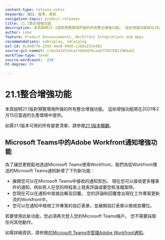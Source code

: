 ```yaml
---
content-type: release-notes
keywords: 備註，每季，更新
navigation-topic: product-releases
title: 21.1整合增強功能
description: 本頁說明21.1版對預覽環境所做的所有整合增強功能。 這些增強功能將在2021年2月15日當週的生產環境中提供。
author: Luke
feature: Product Announcements, Workfront Integrations and Apps
recommendations: noDisplay, noCatalog
exl-id: 0cd407f6-2593-4de8-9456-c26ba231e482
source-git-commit: ccba3a3d7c0cac50dbd29cae677b076811904a91
workflow-type: tm+mt
source-wordcount: '228'
ht-degree: 0%

---
```


# 21.1整合增強功能

本頁說明21.1版對預覽環境所做的所有整合增強功能。 這些增強功能將在2021年2月15日當週的生產環境中提供。

如需21.1版本可用的所有變更清單，請參閱[21.1版本概觀](../../../product-announcements/product-releases/21.1-release-activity/21-1-release-overview.md)。

## Microsoft Teams中的Adobe Workfront通知增強功能

為了讓您更輕鬆地透過Microsoft Teams使用Workfront，我們為從Workfront傳送的Microsoft Teams通知新增了下列新功能：

* 展開您可以在Microsoft Teams中接收的通知型別。 現在您可以接收更多種事件的通知，例如有人在您的時程表上發表評論或要您核准檔案時。
* 您現在可以在通知中直接註解及回覆。 您的評論和回覆會出現在工作專案更新流的Workfront中。
* 您可以在通知中檢視工作專案的自訂表單，並展開自訂表單以檢視其欄位。

若要使用此新功能，您必須再次登入您的Microsoft Teams帳戶。 您不需要採取任何其他動作。

如需詳細資訊，請參閱[在Microsoft Teams中管理Adobe Workfront通知](../../../workfront-integrations-and-apps/using-workfront-with-microsoft-teams/manage-wf-notifications-approval-requests-ms-teams.md)。

